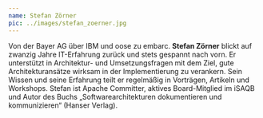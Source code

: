 ```yaml
---
name: Stefan Zörner
pic: ../images/stefan_zoerner.jpg
---
```


Von der Bayer AG über IBM und oose zu embarc. **Stefan Zörner** blickt auf zwanzig Jahre IT-Erfahrung zurück und stets
gespannt nach vorn. Er unterstützt in Architektur- und Umsetzungsfragen mit dem Ziel, gute Architekturansätze wirksam in
der Implementierung zu verankern. Sein Wissen und seine Erfahrung teilt er regelmäßig in Vorträgen, Artikeln und
Workshops. Stefan ist Apache Committer, aktives Board-Mitglied im iSAQB und Autor des Buchs „Softwarearchitekturen
dokumentieren und kommunizieren“ (Hanser Verlag).
